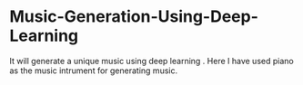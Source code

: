 # Music-Generation-Using-Deep-Learning
It will generate a unique music using deep learning . Here I have used piano as the music intrument for generating music.
